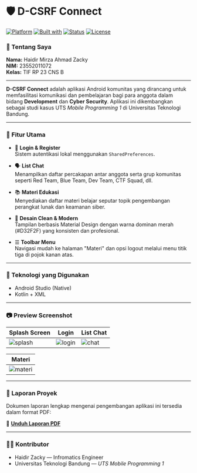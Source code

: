 # 🛡️ D-CSRF Connect
[![Platform](https://img.shields.io/badge/Platform-Android-green)]()
[![Built with](https://img.shields.io/badge/Built%20With-Kotlin%20%26%20XML-blue)]()
[![Status](https://img.shields.io/badge/Status-Beta-orange)]()
[![License](https://img.shields.io/badge/License-MIT-lightgrey)]()

### 👤 Tentang Saya  
**Nama:** Haidir Mirza Ahmad Zacky  
**NIM:** 23552011072  
**Kelas:** TIF RP 23 CNS B  

---

**D-CSRF Connect** adalah aplikasi Android komunitas yang dirancang untuk memfasilitasi komunikasi dan pembelajaran bagi para anggota dalam bidang **Development** dan **Cyber Security**. Aplikasi ini dikembangkan sebagai studi kasus UTS *Mobile Programming 1* di Universitas Teknologi Bandung.

---

### 🚀 Fitur Utama

- 💬 **Login & Register**  
  Sistem autentikasi lokal menggunakan `SharedPreferences`.

- 🗣️ **List Chat**  
  Menampilkan daftar percakapan antar anggota serta grup komunitas seperti Red Team, Blue Team, Dev Team, CTF Squad, dll.

- 📚 **Materi Edukasi**  
  Menyediakan daftar materi belajar seputar topik pengembangan perangkat lunak dan keamanan siber.

- 🎨 **Desain Clean & Modern**  
  Tampilan berbasis Material Design dengan warna dominan merah (#D32F2F) yang konsisten dan profesional.

- ☰ **Toolbar Menu**  
  Navigasi mudah ke halaman "Materi" dan opsi logout melalui menu titik tiga di pojok kanan atas.

---

### 🧱 Teknologi yang Digunakan

- Android Studio (Native)
- Kotlin + XML

---

### 📷 Preview Screenshot

| Splash Screen | Login | List Chat |
|---------------|-------|-----------|
| ![splash](preview/splash.png) | ![login](preview/login.png) | ![chat](preview/chat.png) |

| Materi |
|--------|
| ![materi](preview/materi.png) |

---

### 📝 Laporan Proyek

Dokumen laporan lengkap mengenai pengembangan aplikasi ini tersedia dalam format PDF:

📄 **[Unduh Laporan PDF](docs/Laporan_D-CSRF_Connect.pdf)**

---

### 👨‍💻 Kontributor

- Haidir Zacky — Infromatics Engineer  
- Universitas Teknologi Bandung — *UTS Mobile Programming 1*
